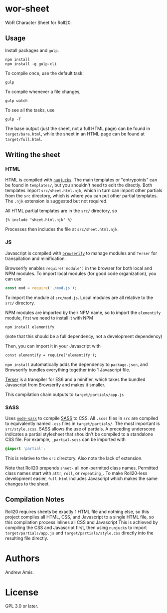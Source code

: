 # wor-sheet

WoR Character Sheet for Roll20.

## Usage

Install packages and `gulp`.

```
npm install
npm install -g gulp-cli
```

To compile once, use the default task:

```
gulp
```

To compile whenever a file changes,

```
gulp watch
```

To see all the tasks, use

```
gulp -T
```

The base output (just the sheet, not a full HTML page) can be found in
`target/bare.html`, while the sheet in an HTML page can be found at
`target/full.html`.

## Writing the sheet

### HTML

HTML is compiled with
[`nunjucks`](https://mozilla.github.io/nunjucks/getting-started.html). The main
templates or "entrypoints" can be found in `templates/`, but you shouldn't need to edit the directly.
Both templates import `src/sheet.html.njk`, which in turn can import other
partials from the `src` directory, which is where you can put other
partial templates. The `.njk` extension is suggested but not required.

All HTML partial templates are in the `src/` directory, so

```
{% include "sheet.html.njk" %}
```

Processes then includes the file at `src/sheet.html.njk`.

### JS

Javascript is compiled with [`browserify`](http://browserify.org/) to manage
modules and `Terser` for transpilation and minification.

Browserify enables `require('module')` in the browser for both local and NPM
modules. To import local modules (for good code organization), you can use

```javascript
const mod = require('./mod.js');
```

To import the module at `src/mod.js`. Local modules are all relative to the
`src/` directory.

NPM modules are imported by their NPM name, so to import the `elementify`
module, first we need to install it with NPM

```
npm install elementify
```

(note that this should be a full dependency, not a development dependency)

Then, you can import it in your Javascript with

```
const elementify = require('elementify');
```

`npm install` automatically adds the dependency to `package.json`, and
Browserify bundles everything together into 1 Javascript file.

[Terser](https://www.npmjs.com/package/terser) is a transpiler for ES6 and a
minifier, which takes the bundled Javascript from Browserify and makes it smaller.

This compilation chain outputs to `target/partials/app.js`


### SASS

Uses [`node-sass`](https://github.com/sass/node-sass) to compile
[SASS](https://sass-lang.com/guide) to CSS. All `.scss` files in `src` are
compiled to equivalently named `.css` files in `target/partials/`. The most
important is `src/style.scss`. SASS allows the use of partials. A preceding
underscore indicates a partial stylesheet that shouldn't be compiled to a
standalone CSS file. For example, `_partial.scss` can be imported with

```scss
@import 'partial';
```

This is relative to the `src` directory. Also note the lack of extension.

Note that Roll20 prepends `sheet-` all non-permited class names. Permitted class
names start with `attr`, `roll`, or `repeating_`. To make Roll20-less
development easier, `full.html` includes Javascript which makes the same changes
to the sheet.


## Compilation Notes

Roll20 requires sheets be exactly 1 HTML file and nothing else, so this project
compiles all HTML, CSS, and Javascript to a single HTML file, so this
compilation process inlines all CSS and Javascript This is achieved by compiling
the CSS and Javascript first, then using `nunjucks` to import
`target/partials/app.js` and `target/partials/style.css` directly into the
resulting file directly.

# Authors

Andrew Amis.

# License

GPL 3.0 or later.

